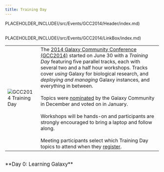 ```yaml
---
title: Training Day
---
```

PLACEHOLDER_INCLUDE(/src/Events/GCC2014/Header/index.md)
<br /><br />



PLACEHOLDER_INCLUDE(/src/Events/GCC2014/LinkBox/index.md)

<table>
  <tr>
    <td style=" border: none;"> <img src="/src/Images/Logos/GCC2014TDLogoSmall.png" alt="GCC2014 Training Day"  /> </td>
    <td style=" border: none;"> The <a href='/src/Events/GCC2014/index.md'>2014 Galaxy Community Conference (GCC2014)</a> started on June 30 with a <em>Training Day</em> featuring five parallel tracks, each with several two and a half hour workshops.  Tracks cover <em>using</em> Galaxy for biological research, and <em>deploying and managing</em> Galaxy instances, and everything in between.<br /><br />Topics were <a href='/src/Events/GCC2014/TrainingDay/index.md#nomination-voting-and-topic-selection'>nominated</a> by the Galaxy Community in December and voted on in January.  <br /><br />Workshops will be hands-on and participants are strongly encouraged to bring a laptop and follow along.<br /><br />Meeting participants select which Training Day topics to attend when they <a href='/src/Events/GCC2014/TrainingDay/Register/index.md'>register</a>. </td>
  </tr>
</table>


<div class='center'><br /><span style="font-size: larger;">**Day 0: Learning Galaxy**</span><br /></div>


